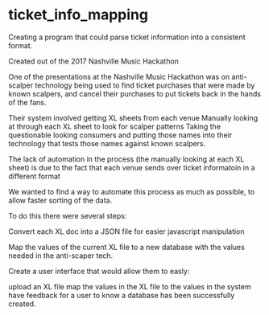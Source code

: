 # ticket_info_mapping
Creating a program that could parse ticket information into a consistent format.

Created out of the 2017 Nashville Music Hackathon

One of the presentations at the Nashville Music Hackathon was on anti-scalper technology being used to find ticket purchases that were made by known scalpers, and cancel their purchases to put tickets back in the hands of the fans.

Their system involved getting XL sheets from each venue
  Manually looking at through each XL sheet to look for scalper patterns
  Taking the questionable looking consumers and putting those names into their technology that tests those names against known scalpers.

The lack of automation in the process (the manually looking at each XL sheet) is due to the fact that each venue sends over ticket informatoin in a different format

We wanted to find a way to automate this process as much as possible, to allow faster sorting of the data.

To do this there were several steps:

Convert each XL doc into a JSON file for easier javascript manipulation

Map the values of the current XL file to a new database with the values needed in the anti-scaper tech.

Create a user interface that would allow them to easly:

  upload an XL file
  map the values in the XL file to the values in the system
  have feedback for a user to know a database has been successfully created.
